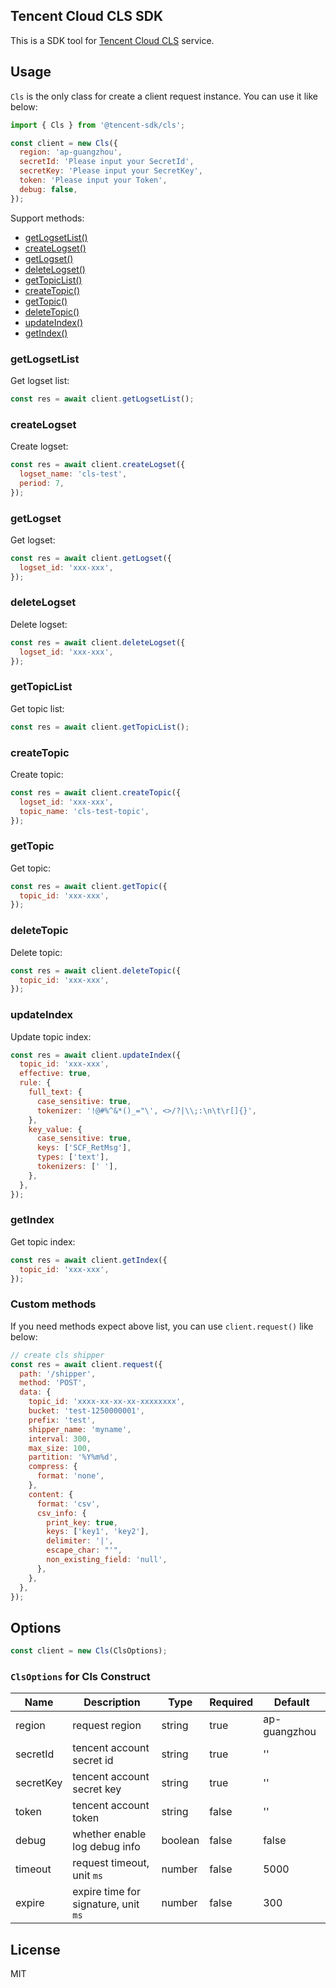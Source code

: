 ## Tencent Cloud CLS SDK

This is a SDK tool for [Tencent Cloud CLS](https://console.cloud.tencent.com/cls) service.

## Usage

`Cls` is the only class for create a client request instance.
You can use it like below:

```js
import { Cls } from '@tencent-sdk/cls';

const client = new Cls({
  region: 'ap-guangzhou',
  secretId: 'Please input your SecretId',
  secretKey: 'Please input your SecretKey',
  token: 'Please input your Token',
  debug: false,
});
```

Support methods:

- [getLogsetList()](#getLogsetList)
- [createLogset()](#createLogset)
- [getLogset()](#getLogset)
- [deleteLogset()](#deleteLogset)
- [getTopicList()](#getTopicList)
- [createTopic()](#createTopic)
- [getTopic()](#getTopic)
- [deleteTopic()](#deleteTopic)
- [updateIndex()](#updateIndex)
- [getIndex()](#getIndex)

### getLogsetList

Get logset list:

```js
const res = await client.getLogsetList();
```

### createLogset

Create logset:

```js
const res = await client.createLogset({
  logset_name: 'cls-test',
  period: 7,
});
```

### getLogset

Get logset:

```js
const res = await client.getLogset({
  logset_id: 'xxx-xxx',
});
```

### deleteLogset

Delete logset:

```js
const res = await client.deleteLogset({
  logset_id: 'xxx-xxx',
});
```

### getTopicList

Get topic list:

```js
const res = await client.getTopicList();
```

### createTopic

Create topic:

```js
const res = await client.createTopic({
  logset_id: 'xxx-xxx',
  topic_name: 'cls-test-topic',
});
```

### getTopic

Get topic:

```js
const res = await client.getTopic({
  topic_id: 'xxx-xxx',
});
```

### deleteTopic

Delete topic:

```js
const res = await client.deleteTopic({
  topic_id: 'xxx-xxx',
});
```

### updateIndex

Update topic index:

```js
const res = await client.updateIndex({
  topic_id: 'xxx-xxx',
  effective: true,
  rule: {
    full_text: {
      case_sensitive: true,
      tokenizer: '!@#%^&*()_="\', <>/?|\\;:\n\t\r[]{}',
    },
    key_value: {
      case_sensitive: true,
      keys: ['SCF_RetMsg'],
      types: ['text'],
      tokenizers: [' '],
    },
  },
});
```

### getIndex

Get topic index:

```js
const res = await client.getIndex({
  topic_id: 'xxx-xxx',
});
```

### Custom methods

If you need methods expect above list, you can use `client.request()` like below:

```js
// create cls shipper
const res = await client.request({
  path: '/shipper',
  method: 'POST',
  data: {
    topic_id: 'xxxx-xx-xx-xx-xxxxxxxx',
    bucket: 'test-1250000001',
    prefix: 'test',
    shipper_name: 'myname',
    interval: 300,
    max_size: 100,
    partition: '%Y%m%d',
    compress: {
      format: 'none',
    },
    content: {
      format: 'csv',
      csv_info: {
        print_key: true,
        keys: ['key1', 'key2'],
        delimiter: '|',
        escape_char: "'",
        non_existing_field: 'null',
      },
    },
  },
});
```

## Options

```js
const client = new Cls(ClsOptions);
```

### `ClsOptions` for Cls Construct

| Name      | Description                          | Type    | Required | Default      |
| --------- | ------------------------------------ | ------- | -------- | ------------ |
| region    | request region                       | string  | true     | ap-guangzhou |
| secretId  | tencent account secret id            | string  | true     | ''           |
| secretKey | tencent account secret key           | string  | true     | ''           |
| token     | tencent account token                | string  | false    | ''           |
| debug     | whether enable log debug info        | boolean | false    | false        |
| timeout   | request timeout, unit `ms`           | number  | false    | 5000         |
| expire    | expire time for signature, unit `ms` | number  | false    | 300          |

## License

MIT
